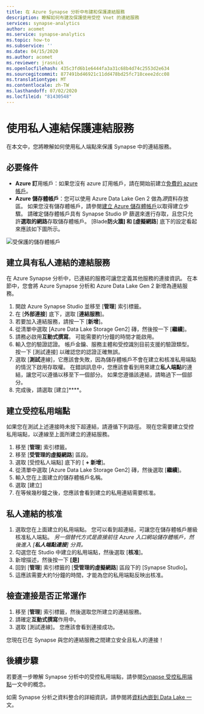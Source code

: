 ```yaml
---
title: 在 Azure Synapse 分析中布建和保護連結服務
description: 瞭解如何布建及保護使用受控 Vnet 的連結服務
services: synapse-analytics
author: acomet
ms.service: synapse-analytics
ms.topic: how-to
ms.subservice: ''
ms.date: 04/15/2020
ms.author: acomet
ms.reviewer: jrasnick
ms.openlocfilehash: 435c3fd6b1e6444fa3a31c68b4d74c2553d2e634
ms.sourcegitcommit: 877491bd46921c11dd478bd25fc718ceee2dcc08
ms.translationtype: MT
ms.contentlocale: zh-TW
ms.lasthandoff: 07/02/2020
ms.locfileid: "81430548"
---
```

# <a name="securing-a-linked-service-with-private-links"></a>使用私人連結保護連結服務 

在本文中，您將瞭解如何使用私人端點來保護 Synapse 中的連結服務。

## <a name="prerequisites"></a>必要條件

* **Azure 訂**用帳戶：如果您沒有 azure 訂用帳戶，請在開始前建立[免費的 azure 帳戶](https://azure.microsoft.com/free/)。
* **Azure 儲存體帳戶**：您可以使用 Azure Data Lake Gen 2 做為*源*資料存放區。 如果您沒有儲存體帳戶，請參閱[建立 Azure 儲存體帳戶](../../storage/blobs/data-lake-storage-quickstart-create-account.md)以取得建立步驟。 請確定儲存體帳戶具有 Synapse Studio IP 篩選來進行存取，且您只允許**選取的網路**存取儲存體帳戶。 [Blade**防火牆] 和 [虛擬網路**] 底下的設定看起來應該如下圖所示。

![受保護的儲存體帳戶](./media/secure-storage-account.png)

## <a name="create-a-linked-service-with-private-links"></a>建立具有私人連結的連結服務

在 Azure Synapse 分析中，已連結的服務可讓您定義其他服務的連接資訊。 在本節中，您會將 Azure Synapse 分析和 Azure Data Lake Gen 2 新增為連結服務。

1. 開啟 Azure Synapse Studio 並移至 [**管理**] 索引標籤。
1. 在 [**外部連接**] 底下，選取 [**連結服務**]。
1. 若要加入連結服務，請按一下 [**新增**]。
1. 從清單中選取 [Azure Data Lake Storage Gen2] 磚，然後按一下 [**繼續**]。
1. 請務必啟用**互動式撰寫**。 可能需要約1分鐘的時間才能啟用。 
1. 輸入您的驗證認證。 帳戶金鑰、服務主體和受控識別目前支援的驗證類型。 按一下 [測試連接] 以確認您的認證正確無誤。
1. 選取 [**測試**連線]，它應該會失敗，因為儲存體帳戶不會在建立和核准私用端點的情況下啟用存取權。 在錯誤訊息中，您應該會看到用來建立**私人端點**的連結，讓您可以遵循以移至下一個部分。 如果您遵循該連結，請略過下一個部分。
1. 完成後，請選取 [建立]****。

## <a name="create-a-managed-private-endpoint"></a>建立受控私用端點

如果您在測試上述連接時未按下超連結，請遵循下列路徑。 現在您需要建立受控私用端點，以連線至上面所建立的連結服務。

1. 移至 [**管理**] 索引標籤。
1. 移至 [**受管理的虛擬網路**] 區段。
1. 選取 [受控私人端點] 底下的 [ **+ 新增**]。
1. 從清單中選取 [Azure Data Lake Storage Gen2] 磚，然後選取 [**繼續**]。
1. 輸入您在上面建立的儲存體帳戶名稱。
1. 選取 [建立] 
1. 在等候幾秒鐘之後，您應該會看到建立的私用連結需要核准。

## <a name="approval-of-a-private-link"></a>私人連結的核准
1. 選取您在上面建立的私用端點。 您可以看到超連結，可讓您在儲存體帳戶層級核准私人端點。 *另一個替代方式是直接前往 Azure 入口網站儲存體帳戶，然後進入 [**私人端點連接**] 分頁。*
1. 勾選您在 Studio 中建立的私用端點，然後選取 [**核准**]。
1. 新增描述，然後按一下 **[是]**
1. 回到 [**管理**] 索引標籤的 [**受管理的虛擬網路**] 區段下的 [Synapse Studio]。
1. 這應該需要大約1分鐘的時間，才能為您的私用端點反映出核准。

## <a name="check-the-connection-works"></a>檢查連接是否正常運作
1. 移至 [**管理**] 索引標籤，然後選取您所建立的連結服務。
1. 請確定**互動式撰寫**作用中。
1. 選取 [測試連線]。 您應該會看到連接成功。

您現在已在 Synapse 與您的連結服務之間建立安全且私人的連接！

## <a name="next-steps"></a>後續步驟

若要進一步瞭解 Synapse 分析中的受控私用端點，請參閱[Synapse 受控私用端點](data-integration-data-lake.md)一文中的概念。

如需 Synapse 分析之資料整合的詳細資訊，請參閱將[資料內嵌到 Data Lake 一](data-integration-data-lake.md)文。